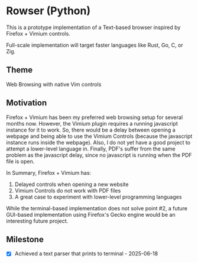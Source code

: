 # Rowser (Python)

This is a prototype implementation of a Text-based browser inspired by Firefox + Vimium controls.

Full-scale implementation will target faster languages like Rust, Go, C, or Zig.

## Theme

Web Browsing with native Vim controls

## Motivation

Firefox + Vimium has been my preferred web browsing setup for several months now. However, the Vimium plugin requires a running javascript instance for it to work. So, there would be a delay between opening a webpage and being able to use the Vimium Controls (because the javascript instance runs inside the webpage). Also, I do not yet have a good project to attempt a lower-level language in. Finally, PDF's suffer from the same problem as the javascript delay, since no javascript is running when the PDF file is open.

In Summary, Firefox + Vimium has:
1. Delayed controls when opening a new website
2. Vimium Controls do not work with PDF files
3. A great case to experiment with lower-level programming languages

While the terminal-based implementation does not solve point #2, a future GUI-based implementation using Firefox's Gecko engine would be an interesting future project.

## Milestone

- [x] Achieved a text parser that prints to terminal - 2025-06-18
